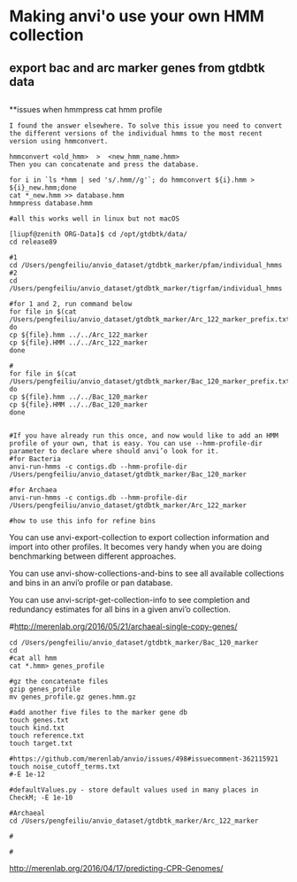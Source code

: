 # Making anvi'o use your own HMM collection

## export bac and arc marker genes from gtdbtk data

##

**issues when hmmpress cat hmm profile
```
I found the answer elsewhere. To solve this issue you need to convert the different versions of the individual hmms to the most recent version using hmmconvert.

hmmconvert <old_hmm>  >  <new_hmm_name.hmm>
Then you can concatenate and press the database.

for i in `ls *hmm | sed 's/.hmm//g'`; do hmmconvert ${i}.hmm > ${i}_new.hmm;done
cat *_new.hmm >> database.hmm
hmmpress database.hmm

#all this works well in linux but not macOS

```

```
[liupf@zenith ORG-Data]$ cd /opt/gtdbtk/data/
cd release89
```

```
#1
cd /Users/pengfeiliu/anvio_dataset/gtdbtk_marker/pfam/individual_hmms
#2
cd /Users/pengfeiliu/anvio_dataset/gtdbtk_marker/tigrfam/individual_hmms

#for 1 and 2, run command below
for file in $(cat /Users/pengfeiliu/anvio_dataset/gtdbtk_marker/Arc_122_marker_prefix.txt)
do 
cp ${file}.hmm ../../Arc_122_marker
cp ${file}.HMM ../../Arc_122_marker
done

#
for file in $(cat /Users/pengfeiliu/anvio_dataset/gtdbtk_marker/Bac_120_marker_prefix.txt)
do 
cp ${file}.hmm ../../Bac_120_marker
cp ${file}.HMM ../../Bac_120_marker
done


```

```
#If you have already run this once, and now would like to add an HMM profile of your own, that is easy. You can use --hmm-profile-dir parameter to declare where should anvi’o look for it. 
#for Bacteria
anvi-run-hmms -c contigs.db --hmm-profile-dir /Users/pengfeiliu/anvio_dataset/gtdbtk_marker/Bac_120_marker

#for Archaea
anvi-run-hmms -c contigs.db --hmm-profile-dir /Users/pengfeiliu/anvio_dataset/gtdbtk_marker/Arc_122_marker

#how to use this info for refine bins
```

You can use anvi-export-collection to export collection information and import into other profiles. It becomes very handy when you are doing benchmarking between different approaches.

You can use anvi-show-collections-and-bins to see all available collections and bins in an anvi’o profile or pan database.

You can use anvi-script-get-collection-info to see completion and redundancy estimates for all bins in a given anvi’o collection.

#http://merenlab.org/2016/05/21/archaeal-single-copy-genes/
```
cd /Users/pengfeiliu/anvio_dataset/gtdbtk_marker/Bac_120_marker
cd 
#cat all hmm
cat *.hmm> genes_profile

#gz the concatenate files
gzip genes_profile
mv genes_profile.gz genes.hmm.gz

#add another five files to the marker gene db
touch genes.txt	
touch kind.txt	
touch reference.txt	
touch target.txt

#https://github.com/merenlab/anvio/issues/498#issuecomment-362115921
touch noise_cutoff_terms.txt
#-E 1e-12

#defaultValues.py - store default values used in many places in CheckM; -E 1e-10

#Archaeal
cd /Users/pengfeiliu/anvio_dataset/gtdbtk_marker/Arc_122_marker

#

#
```
http://merenlab.org/2016/04/17/predicting-CPR-Genomes/

```

```
